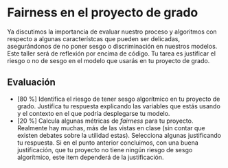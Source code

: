 # Fairness en el proyecto de grado

Ya discutimos la importancia de evaluar nuestro proceso y algoritmos con respecto a algunas característcas que pueden ser delicadas, asegurándonos de no poner sesgo o discriminación en nuestros modelos. Este taller será de reflexión por encima de código. Tu tarea es justificar el riesgo o no de sesgo en el modelo que usarás en tu proyecto de grado.

## Evaluación

- [80 %] Identifica el riesgo de tener sesgo algorítmico en tu proyecto de grado. Justifica tu respuesta explicando las variables que estás usando y el contexto en el que podría desplegarse tu modelo.
- [20 %] Calcula algunas métricas de *fairness*  para tu proyecto. Realmente hay muchas, más de las vistas en clase (sin contar que existen debates sobre la utilidad estas). Selecciona algunas justificando tu respuesta. Si en el punto anterior concluimos, con una buena justificación, que tu proyecto no tiene ningún riesgo de sesgo algorítmico, este item dependerá de la justificación.